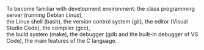 To become familiar with development environment: the class programming server (running Debian Linux), <br/>
the Linux shell (bash), the version control system (git), the editor (Visual Studio Code), the compiler (gcc), <br/>
the build system (make), the debugger (gdb and the built-in debugger of VS Code), the main features of the C language. <br/>
